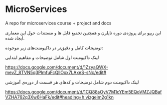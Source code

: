 # MicroServices
A repo for microservices course + project and docs

این ریپو برای پروژه‌ی دوره تاپلرن و همچنین تجمیع فایل ها و مستندات حول این معماری ایجاد شده.

توضیحات کامل و دقیق‌تر در داکیومنت‌های زیر موجوده:

لینک داکیومنت اول شامل توضیحات و مفاهیم ابتدایی

https://docs.google.com/document/d/1ZzyaQWX-mevZ_8TVN5q3PlmfuFcQllOxx7LAxeS-sNc/edit#


لینک داکیومنت دوم شامل توضیحات و کدهای هر قسمت از دوره‌ی آموزشی

https://docs.google.com/document/d/1CQ88sOyV7M1cYEm5EQoVMZJQBafVZHA762q3Xw6HaFk/edit#heading=h.vizgeim2g1kn
